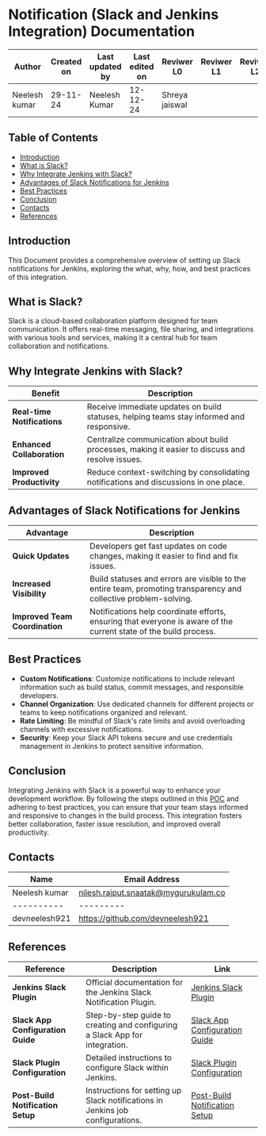 
# Notification (Slack and Jenkins Integration) Documentation

| **Author** | **Created on** | **Last updated by** | **Last edited on** | **Reviwer L0** |**Reviwer L1** |**Reviwer L2** |
|------------|----------------|----------------------|---------------------|---------------|---------------|---------------|
| Neelesh kumar      | 29-11-24      | Neelesh  Kumar             | 12-12-24           |Shreya jaiswal  | | |     



## Table of Contents


- [Introduction](#introduction)
- [What is Slack?](#what-is-slack)
- [Why Integrate Jenkins with Slack?](#why-integrate-jenkins-with-slack)
- [Advantages of Slack Notifications for Jenkins](#advantages-of-slack-notifications-for-jenkins)
- [Best Practices](#best-practices)
- [Conclusion](#conclusion)
- [Contacts](#contacts)
- [References](#References)


## Introduction

This Document provides a comprehensive overview of setting up Slack notifications for Jenkins, exploring the what, why, how, and best practices of this integration.


## What is Slack?

Slack is a cloud-based collaboration platform designed for team communication. It offers real-time messaging, file sharing, and integrations with various tools and services, making it a central hub for team collaboration and notifications.

## Why Integrate Jenkins with Slack?

| **Benefit**               | **Description**                                                                 |
|---------------------------|---------------------------------------------------------------------------------|
| **Real-time Notifications** | Receive immediate updates on build statuses, helping teams stay informed and responsive. |
| **Enhanced Collaboration**  | Centralize communication about build processes, making it easier to discuss and resolve issues. |
| **Improved Productivity**   | Reduce context-switching by consolidating notifications and discussions in one place. |


## Advantages of Slack Notifications for Jenkins

| **Advantage**              | **Description**                                                                 |
|----------------------------|---------------------------------------------------------------------------------|
| **Quick Updates** | Developers get fast updates on code changes, making it easier to find and fix issues. |
| **Increased Visibility**   | Build statuses and errors are visible to the entire team, promoting transparency and collective problem-solving. |
| **Improved Team Coordination** | Notifications help coordinate efforts, ensuring that everyone is aware of the current state of the build process. |


## Best Practices

- **Custom Notifications**: Customize notifications to include relevant information such as build status, commit messages, and responsible developers.
- **Channel Organization**: Use dedicated channels for different projects or teams to keep notifications organized and relevant.
- **Rate Limiting**: Be mindful of Slack's rate limits and avoid overloading channels with excessive notifications.
- **Security**: Keep your Slack API tokens secure and use credentials management in Jenkins to protect sensitive information.


## Conclusion

Integrating Jenkins with Slack is a powerful way to enhance your development workflow. By following the steps outlined in this [POC]() and adhering to best practices, you can ensure that your team stays informed and responsive to changes in the build process. This integration fosters better collaboration, faster issue resolution, and improved overall productivity.



 ## Contacts

| Name| Email Address      |
|-----|--------------------------|
| Neelesh kumar | nilesh.rajput.snaatak@mygurukulam.co || GitHub | URL |
|----------|---------|
|  devneelesh921  |  https://github.com/devneelesh921  |


## References


| **Reference**                      | **Description**                                                                 | **Link**                                                                                   |
|------------------------------------|---------------------------------------------------------------------------------|-------------------------------------------------------------------------------------------|
| **Jenkins Slack Plugin**           | Official documentation for the Jenkins Slack Notification Plugin.               | [Jenkins Slack Plugin](https://plugins.jenkins.io/slack/)                                  |
| **Slack App Configuration Guide**  | Step-by-step guide to creating and configuring a Slack App for integration.     | [Slack App Configuration Guide](https://api.slack.com/authentication/basics)              |
| **Slack Plugin Configuration**     | Detailed instructions to configure Slack within Jenkins.                        | [Slack Plugin Configuration](https://plugins.jenkins.io/slack/#configuration)             |
| **Post-Build Notification Setup**  | Instructions for setting up Slack notifications in Jenkins job configurations.  | [Post-Build Notification Setup](https://plugins.jenkins.io/slack/#project-notifications)  |





